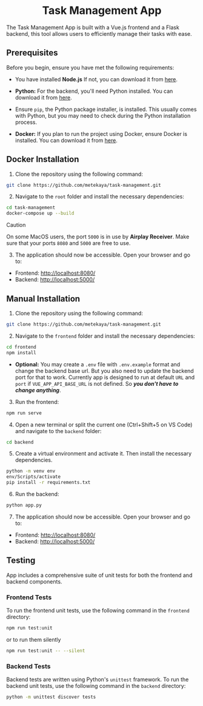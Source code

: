 <h1 align="center">
    Task Management App
</h1>
The Task Management App is built with a Vue.js frontend and a Flask backend, this tool allows users to efficiently manage their tasks with ease.

## Prerequisites

Before you begin, ensure you have met the following requirements:

- You have installed **Node.js** If not, you can download it from [here](https://nodejs.org/).
- **Python:** For the backend, you'll need Python installed. You can download it from [here](https://www.python.org/).
- Ensure `pip`, the Python package installer, is installed. This usually comes with Python, but you may need to check during the Python installation process.

- **Docker:** If you plan to run the project using Docker, ensure Docker is installed. You can download it from [here](https://www.docker.com/products/docker-desktop/).

## Docker Installation

1. Clone the repository using the following command:

```bash
git clone https://github.com/metekaya/task-management.git
```

2. Navigate to the `root` folder and install the necessary dependencies:

```bash
cd task-management
docker-compose up --build
```
> [!CAUTION]
> On some MacOS users, the port `5000` is in use by **Airplay Receiver**. Make sure that your ports `8080` and `5000` are free to use.

3. The application should now be accessible. Open your browser and go to:

- Frontend: [http://localhost:8080/](http://localhost:8080/)
- Backend: [http://localhost:5000/](http://localhost:5000/)

## Manual Installation

1. Clone the repository using the following command:

```bash
git clone https://github.com/metekaya/task-management.git
```

2. Navigate to the `frontend` folder and install the necessary dependencies:

```bash
cd frontend
npm install
```

- **Optional:** You may create a `.env` file with `.env.example` format and change the backend base url. But you also need to update the backend port for that to work. Currently app is designed to run at default `URL` and `port` if `VUE_APP_API_BASE_URL` is not defined. So **_you don't have to change anything_**.

3. Run the frontend:

```bash
npm run serve
```

4. Open a new terminal or split the current one (Ctrl+Shift+5 on VS Code) and navigate to the `backend` folder:

```bash
cd backend
```

5. Create a virtual environment and activate it. Then install the necessary dependencies.

```bash
python -m venv env
env/Scripts/activate
pip install -r requirements.txt
```

6. Run the backend:

```bash
python app.py
```

7. The application should now be accessible. Open your browser and go to:

- Frontend: [http://localhost:8080/](http://localhost:8080/)
- Backend: [http://localhost:5000/](http://localhost:5000/)

## Testing

App includes a comprehensive suite of unit tests for both the frontend and backend components.

### Frontend Tests

To run the frontend unit tests, use the following command in the `frontend` directory:

```bash
npm run test:unit
```

or to run them silently

```bash
npm run test:unit -- --silent
```

### Backend Tests

Backend tests are written using Python's `unittest` framework. To run the backend unit tests, use the following command in the `backend` directory:

```bash
python -m unittest discover tests
```
